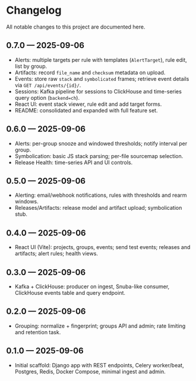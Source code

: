 # Changelog

All notable changes to this project are documented here.

## 0.7.0 — 2025-09-06

- Alerts: multiple targets per rule with templates (`AlertTarget`), rule edit, list by group.
- Artifacts: record `file_name` and `checksum` metadata on upload.
- Events: store raw `stack` and `symbolicated` frames; retrieve event details via `GET /api/events/{id}/`.
- Sessions: Kafka pipeline for sessions to ClickHouse and time-series query option (`backend=ch`).
- React UI: event stack viewer, rule edit and add target forms.
- README: consolidated and expanded with full feature set.

## 0.6.0 — 2025-09-06

- Alerts: per-group snooze and windowed thresholds; notify interval per group.
- Symbolication: basic JS stack parsing; per-file sourcemap selection.
- Release Health: time-series API and UI controls.

## 0.5.0 — 2025-09-06

- Alerting: email/webhook notifications, rules with thresholds and rearm windows.
- Releases/Artifacts: release model and artifact upload; symbolication stub.

## 0.4.0 — 2025-09-06

- React UI (Vite): projects, groups, events; send test events; releases and artifacts; alert rules; health views.

## 0.3.0 — 2025-09-06

- Kafka + ClickHouse: producer on ingest, Snuba-like consumer, ClickHouse events table and query endpoint.

## 0.2.0 — 2025-09-06

- Grouping: normalize + fingerprint; groups API and admin; rate limiting and retention task.

## 0.1.0 — 2025-09-06

- Initial scaffold: Django app with REST endpoints, Celery worker/beat, Postgres, Redis, Docker Compose, minimal ingest and admin.
